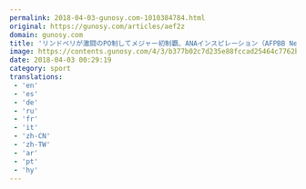 ```yaml
---
permalink: 2018-04-03-gunosy.com-1010384784.html
original: https://gunosy.com/articles/aef2z
domain: gunosy.com
title: 'リンドベリが激闘のPO制してメジャー初制覇、ANAインスピレーション（AFPBB News） - グノシー'
image: https://contents.gunosy.com/4/3/b377b02c7d235e88fccad25464c7762b_content.jpg
date: 2018-04-03 00:29:19
category: sport
translations: 
 - 'en'
 - 'es'
 - 'de'
 - 'ru'
 - 'fr'
 - 'it'
 - 'zh-CN'
 - 'zh-TW'
 - 'ar'
 - 'pt'
 - 'hy'
---
```


